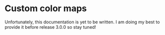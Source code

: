 # Custom color maps

Unfortunately, this documentation is yet to be written. I am doing my best to provide it
before release 3.0.0 so stay tuned!
